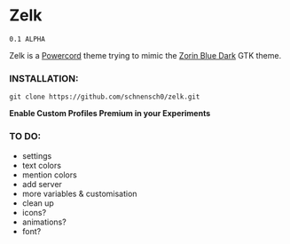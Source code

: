 # Zelk
`0.1 ALPHA`

Zelk is a [Powercord](https://powercord.dev) theme trying to mimic the [Zorin Blue Dark](https://launchpad.net/~zorinos/+archive/ubuntu/stable/+sourcepub/12406563/+listing-archive-extra) GTK theme.

### INSTALLATION:
`git clone https://github.com/schnensch0/zelk.git`

**Enable Custom Profiles Premium in your Experiments**

### TO DO:
* settings
* text colors
* mention colors
* add server
* more variables & customisation
* clean up
* icons?
* animations?
* font?
